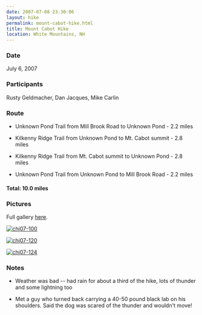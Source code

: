 ```yaml
---
date: 2007-07-08 23:30:06
layout: hike
permalink: mount-cabot-hike.html
title: Mount Cabot Hike
location: White Mountains, NH
---
```


### Date


July 6, 2007



### Participants


Rusty Geldmacher, Dan Jacques, Mike Carlin



### Route






  * Unknown Pond Trail from Mill Brook Road to Unknown Pond - 2.2 miles


  * Kilkenny Ridge Trail from Unknown Pond to Mt. Cabot summit - 2.8 miles


  * Kilkenny Ridge Trail from Mt. Cabot summit to Unknown Pond - 2.8 miles


  * Unknown Pond Trail from Unknown Pond to Mill Brook Road - 2.2 miles




#### Total: 10.0 miles





### Pictures





Full gallery [here](http://www.flickr.com/photos/geldmacher/sets/72157600724300771/).




[![chj07-100](http://farm2.static.flickr.com/1051/758024415_93827ff082.jpg)](http://www.flickr.com/photos/geldmacher/758024415/)




[![chj07-120](http://farm2.static.flickr.com/1381/758910224_25619dbabb.jpg)](http://www.flickr.com/photos/geldmacher/758910224/)




[![chj07-124](http://farm2.static.flickr.com/1058/758918046_21b27c0fcd.jpg)](http://www.flickr.com/photos/geldmacher/758918046/)






### Notes






  * Weather was bad -- had rain for about a third of the hike, lots of thunder and some lightning too


  * Met a guy who turned back carrying a 40-50 pound black lab on his shoulders. Said the dog was scared of the thunder and wouldn't move!



